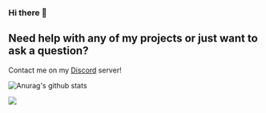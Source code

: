 ### Hi there 👋

## Need help with any of my projects or just want to ask a question?

Contact me on my [Discord](https://discord.com/invite/fGssteh) server!

![Anurag's github stats](https://github-readme-stats.vercel.app/api?username=GhostRazor&show_icons=true&theme=tokyonight)

<img src="https://github-readme-stats.vercel.app/api/top-langs/?username=GhostRazor&show_icons=true&hide_border=true" />
